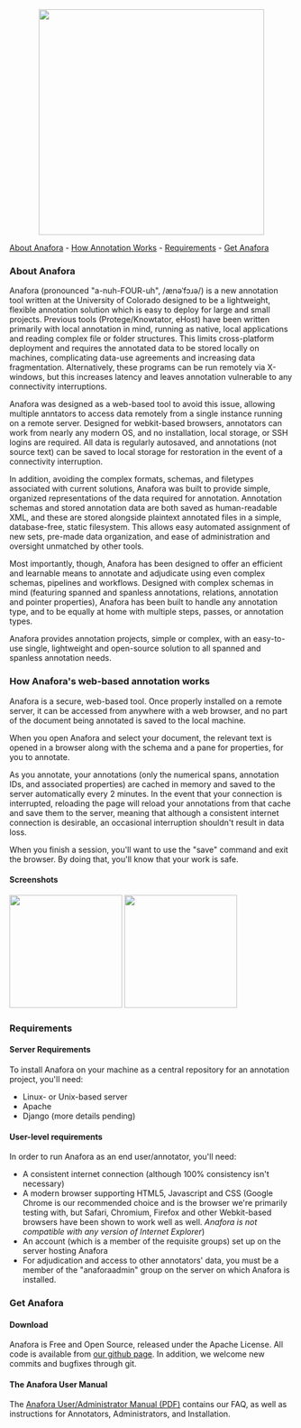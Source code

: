<center><img src="http://vwl.me/images/anaforalogo.png" width=400px></center>

[About Anafora](https://github.com/weitechen/anafora#about-anafora) - [How Annotation Works](https://github.com/weitechen/anafora#how-anaforas-web-based-annotation-works) - [Requirements](https://github.com/weitechen/anafora#requirements) - [Get Anafora](https://github.com/weitechen/anafora#get-anafora)

### About Anafora

Anafora (pronounced "a-nuh-FOUR-uh", /ænəˈfɔɹə/) is a new annotation tool written at the University of Colorado designed to be a lightweight, flexible annotation solution which is easy to deploy for large and small projects.  Previous tools (Protege/Knowtator, eHost) have been written primarily with local annotation in mind, running as native, local applications and reading complex file or folder structures.  This limits cross-platform deployment and requires the annotated data to be stored locally on machines, complicating data-use agreements and increasing data fragmentation.  Alternatively, these programs can be run remotely via X-windows, but this increases latency and leaves annotation vulnerable to any connectivity interruptions.

Anafora was designed as a web-based tool to avoid this issue, allowing multiple anntators to access data remotely from a single instance running on a remote server.  Designed for webkit-based browsers, annotators can work from nearly any modern OS, and no installation, local storage, or SSH logins are required.  All data is regularly autosaved, and annotations (not source text) can be saved to local storage for restoration in the event of a connectivity interruption.

In addition, avoiding the complex formats, schemas, and filetypes associated with current solutions, Anafora was built to provide simple, organized representations of the data required for annotation. Annotation schemas and stored annotation data are both saved as human-readable XML, and these are stored alongside plaintext annotated files in a simple, database-free, static filesystem.  This allows easy automated assignment of new sets, pre-made data organization, and ease of administration and oversight unmatched by other tools.

Most importantly, though, Anafora has been designed to offer an efficient and learnable means to annotate and adjudicate using even complex schemas, pipelines and workflows. Designed with complex schemas in mind (featuring spanned and spanless annotations, relations, annotation and pointer properties), Anafora has been built to handle any annotation type, and to be equally at home with multiple steps, passes, or annotation types.  

Anafora provides annotation projects, simple or complex, with an easy-to-use single, lightweight and open-source solution to all spanned and spanless annotation needs.

### How Anafora's web-based annotation works

Anafora is a secure, web-based tool.  Once properly installed on a remote server, it can be accessed from anywhere with a web browser, and no part of the document being annotated is saved to the local machine.  

When you open Anafora and select your document, the relevant text is opened in a browser along with the schema and a pane for properties, for you to annotate.

As you annotate, your annotations (only the numerical spans, annotation IDs, and associated properties) are cached in memory and saved to the server automatically every 2 minutes.  In the event that your connection is interrupted, reloading the page will reload your annotations from that cache and save them to the server, meaning that although a consistent internet connection is desirable, an occasional interruption shouldn't result in data loss.

When you finish a session, you'll want to use the "save" command and exit the browser.  By doing that, you'll know that your work is safe.

#### Screenshots

<img src="https://raw.github.com/weitechen/anafora/master/documentation/screenshots/screenshot1.png" width=200px>
<img src="https://raw.github.com/weitechen/anafora/master/documentation/screenshots/screenshot2.png" width=200px>

### Requirements 

#### Server Requirements

To install Anafora on your machine as a central repository for an annotation project, you'll need:

* Linux- or Unix-based server
* Apache
* Django
(more details pending)

#### User-level requirements

In order to run Anafora as an end user/annotator, you'll need:

* A consistent internet connection (although 100% consistency isn't necessary)
* A modern browser supporting HTML5, Javascript and CSS (Google Chrome is our recommended choice and is the browser we're primarily testing with, but Safari, Chromium, Firefox and other Webkit-based browsers have been shown to work well as well.  *Anafora is not compatible with any version of Internet Explorer*)
* An account (which is a member of the requisite groups) set up on the server hosting Anafora 
* For adjudication and access to other annotators' data, you must be a member of the "anaforaadmin" group on the server on which Anafora is installed.

### Get Anafora

#### Download

Anafora is Free and Open Source, released under the Apache License.  All code is available from [our github page](https://github.com/weitechen/anafora).  In addition, we welcome new commits and bugfixes through git.

#### The Anafora User Manual

The [Anafora User/Administrator Manual (PDF)](https://github.com/weitechen/anafora/blob/master/documentation/AnaforaManual.pdf?raw=true) contains our FAQ, as well as instructions for Annotators, Administrators, and Installation.  